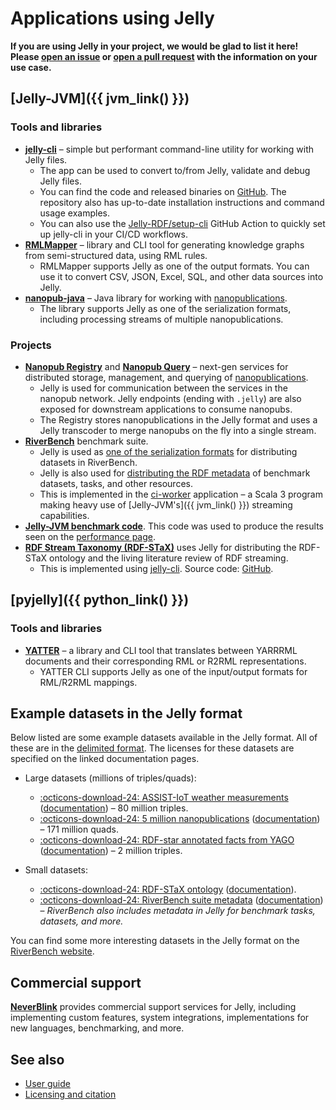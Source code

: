 # Applications using Jelly

**If you are using Jelly in your project, we would be glad to list it here! Please [open an issue](https://github.com/Jelly-RDF/jelly-rdf.github.io/issues/new/choose) or [open a pull request](https://github.com/Jelly-RDF/jelly-rdf.github.io/edit/main/docs/use-cases.md) with the information on your use case.**

## [Jelly-JVM]({{ jvm_link() }})

### Tools and libraries

- **[jelly-cli](https://github.com/Jelly-RDF/cli)** – simple but performant command-line utility for working with Jelly files.
    - The app can be used to convert to/from Jelly, validate and debug Jelly files.
    - You can find the code and released binaries on [GitHub](https://github.com/Jelly-RDF/cli). The repository also has up-to-date installation instructions and command usage examples.
    - You can also use the [Jelly-RDF/setup-cli](https://github.com/marketplace/actions/setup-jelly-cli) GitHub Action to quickly set up jelly-cli in your CI/CD workflows.
- **[RMLMapper](https://github.com/RMLio/rmlmapper-java)** – library and CLI tool for generating knowledge graphs from semi-structured data, using RML rules.
    - RMLMapper supports Jelly as one of the output formats. You can use it to convert CSV, JSON, Excel, SQL, and other data sources into Jelly.
- **[nanopub-java](https://github.com/Nanopublication/nanopub-java)** – Java library for working with [nanopublications](https://nanopub.net).
    - The library supports Jelly as one of the serialization formats, including processing streams of multiple nanopublications.

### Projects

- **[Nanopub Registry](https://github.com/knowledgepixels/nanopub-registry)** and **[Nanopub Query](https://github.com/knowledgepixels/nanopub-query)** – next-gen services for distributed storage, management, and querying of [nanopublications](https://nanopub.net).
    - Jelly is used for communication between the services in the nanopub network. Jelly endpoints (ending with `.jelly`) are also exposed for downstream applications to consume nanopubs.
    - The Registry stores nanopublications in the Jelly format and uses a Jelly transcoder to merge nanopubs on the fly into a single stream.
- **[RiverBench](https://w3id.org/riverbench)** benchmark suite.
    - Jelly is used as [one of the serialization formats](https://w3id.org/riverbench/v/dev/documentation/dataset-release-format) for distributing datasets in RiverBench.
    - Jelly is also used for [distributing the RDF metadata](https://w3id.org/riverbench/v/dev/documentation/metadata) of benchmark datasets, tasks, and other resources.
    - This is implemented in the [ci-worker](https://github.com/RiverBench/ci-worker) application – a Scala 3 program making heavy use of [Jelly-JVM's]({{ jvm_link() }}) streaming capabilities.
- **[Jelly-JVM benchmark code](https://github.com/Jelly-RDF/jvm-benchmarks)**. This code was used to produce the results seen on the [performance page](performance/index.md).
- **[RDF Stream Taxonomy (RDF-STaX)](https://w3id.org/stax)** uses Jelly for distributing the RDF-STaX ontology and the living literature review of RDF streaming.
    - This is implemented using [jelly-cli](https://github.com/Jelly-RDF/cli). Source code: [GitHub](https://github.com/RDF-STaX/ci-worker).

## [pyjelly]({{ python_link() }})

### Tools and libraries

- **[YATTER](https://github.com/citiususc/yatter)** – a library and CLI tool that translates between YARRRML documents and their corresponding RML or R2RML representations. 
    - YATTER CLI supports Jelly as one of the input/output formats for RML/R2RML mappings.

## Example datasets in the Jelly format

Below listed are some example datasets available in the Jelly format. All of these are in the [delimited format](user-guide.md#delimited-vs-non-delimited-jelly). The licenses for these datasets are specified on the linked documentation pages.

- Large datasets (millions of triples/quads):
    - [:octicons-download-24: ASSIST-IoT weather measurements](https://w3id.org/riverbench/datasets/assist-iot-weather/1.0.3/files/jelly_full.jelly.gz) ([documentation](https://w3id.org/riverbench/datasets/assist-iot-weather/1.0.3)) – 80 million triples.
    - [:octicons-download-24: 5 million nanopublications](https://w3id.org/riverbench/datasets/nanopubs/1.0.3/files/jelly_full.jelly.gz) ([documentation](https://w3id.org/riverbench/datasets/nanopubs/1.0.3)) – 171 million quads.
    - [:octicons-download-24: RDF-star annotated facts from YAGO](https://w3id.org/riverbench/datasets/yago-annotated-facts/1.0.3/files/jelly_full.jelly.gz) ([documentation](https://w3id.org/riverbench/datasets/yago-annotated-facts/1.0.3)) – 2 million triples.

- Small datasets:
    - [:octicons-download-24: RDF-STaX ontology](https://w3id.org/stax/1.1.4/ontology.jelly) ([documentation](https://w3id.org/stax/1.1.4/ontology)).
    - [:octicons-download-24: RiverBench suite metadata](https://w3id.org/riverbench/v/dev.jelly) ([documentation](https://w3id.org/riverbench/v/dev/documentation/metadata)) – *RiverBench also includes metadata in Jelly for benchmark tasks, datasets, and more.*

You can find some more interesting datasets in the Jelly format on the [RiverBench website](https://w3id.org/riverbench/dev/datasets).

## Commercial support

**[NeverBlink](https://neverblink.eu)** provides commercial support services for Jelly, including implementing custom features, system integrations, implementations for new languages, benchmarking, and more.

## See also

- [User guide](user-guide.md)
- [Licensing and citation](licensing/index.md)
